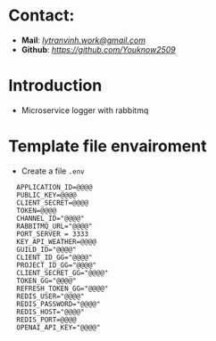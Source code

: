 # Contact:
- **Mail**: *lytranvinh.work@gmail.com*
- **Github**: *https://github.com/Youknow2509*

# Introduction
- Microservice logger with rabbitmq

# Template file envairoment
- Create a file `.env`
```env
  APPLICATION_ID=@@@@
  PUBLIC_KEY=@@@@
  CLIENT_SECRET=@@@@
  TOKEN=@@@@
  CHANNEL_ID="@@@@"
  RABBITMQ_URL="@@@@"
  PORT_SERVER = 3333
  KEY_API_WEATHER=@@@@
  GUILD_ID="@@@@"
  CLIENT_ID_GG="@@@@"
  PROJECT_ID_GG="@@@@"
  CLIENT_SECRET_GG="@@@@"
  TOKEN_GG="@@@@"
  REFRESH_TOKEN_GG="@@@@"
  REDIS_USER="@@@@"
  REDIS_PASSWORD="@@@@"
  REDIS_HOST="@@@@"
  REDIS_PORT=@@@@
  OPENAI_API_KEY="@@@@"
```